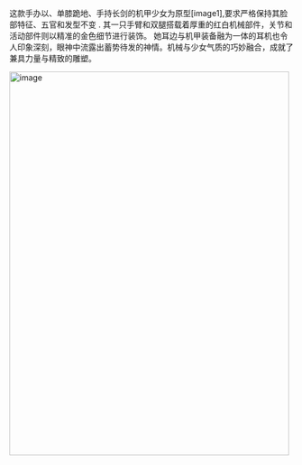 这款手办以、单膝跪地、手持长剑的机甲少女为原型[image1],要求严格保持其脸部特征、五官和发型不变 . 其一只手臂和双腿搭载着厚重的红白机械部件，关节和活动部件则以精准的金色细节进行装饰。
她耳边与机甲装备融为一体的耳机也令人印象深刻，眼神中流露出蓄势待发的神情。机械与少女气质的巧妙融合，成就了兼具力量与精致的雕塑。


<img width="496" height="680" alt="image" src="https://github.com/user-attachments/assets/95baf588-741e-41e0-a655-419e8fc5f07e" />
